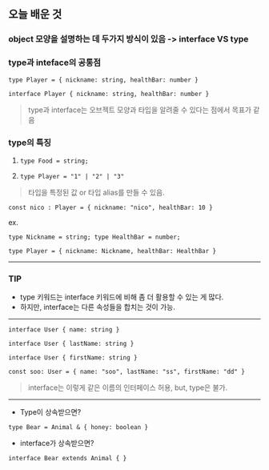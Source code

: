 ## 오늘 배운 것

### object 모양을 설명하는 데 두가지 방식이 있음 -> interface VS type

### type과 inteface의 공통점

`type Player = {
    nickname: string,
    healthBar: number
}`

`interface Player {
    nickname: string,
    healthBar: number
}`

> type과 interface는 오브젝트 모양과 타입을 알려줄 수 있다는 점에서 목표가 같음

### type의 특징

1. `type Food = string;`

2. `type Player = "1" | "2" | "3"`

> 타입을 특정된 값 or 타입 alias를 만들 수 있음.

`const nico : Player = {
    nickname: "nico",
    healthBar: 10
}`

ex.

`type Nickname = string;
type HealthBar = number;`

`type Player = {
    nickname: Nickname,
    healthBar: HealthBar
}`

---

### TIP
- type 키워드는 interface 키워드에 비해 좀 더 활용할 수 있는 게 많다.
- 하지만, interface는 다른 속성들을 합치는 것이 가능.
---
`interface User {
    name: string
}`

`interface User {
    lastName: string
}`

`interface User {
    firstName: string
}`

`const soo: User = {
    name: "soo",
    lastName: "ss",
    firstName: "dd"
}`
> interface는 이렇게 같은 이름의 인터페이스 허용, but, type은 불가.

---
- Type이 상속받으면?
  
`type Bear = Animal & {
    honey: boolean
}`

- interface가 상속받으면?
  
`interface Bear extends Animal {
}`

